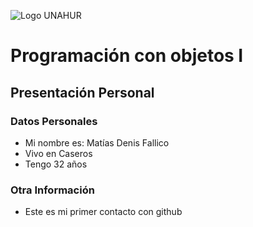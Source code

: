 ![Logo UNAHUR](./UNAHUR.png)

# Programación con objetos I
## Presentación Personal

### Datos Personales
- Mi nombre es: Matías Denis Fallico
- Vivo en Caseros
- Tengo 32 años

### Otra Información
- Este es mi primer contacto con github

